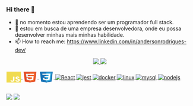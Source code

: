 ### Hi there 👋



- 🌱 no momento estou aprendendo ser um programador full stack.
- 🤔 estou em busca de uma empresa desenvolvedora, onde eu possa desenvolver minhas mais minhas habilidade.
- 📫 How to reach me: https://www.linkedin.com/in/andersonrodrigues-dev/

<div align="center">
  <a href="https://github.com/AndersonGRodrigues">
  <img height="180em" src="https://github-readme-stats.vercel.app/api?username=AndersonGRodrigues&show_icons=true&theme=dark&include_all_commits=true&count_private=true"/>
  
  <img height="181em" src="https://github-readme-stats.vercel.app/api/top-langs/?username=AndersonGRodrigues&layout=compact&langs_count=7&theme=dark"/>
</div>

<div style="display: inline_block"><br>
  <img align="center" alt="Js" height="30" width="40" src="https://raw.githubusercontent.com/devicons/devicon/master/icons/javascript/javascript-plain.svg">
  <img align="center" alt="HTML" height="30" width="40" src="https://raw.githubusercontent.com/devicons/devicon/master/icons/html5/html5-original.svg">
  <img align="center" alt="CSS" height="30" width="40" src="https://raw.githubusercontent.com/devicons/devicon/master/icons/css3/css3-original.svg">
  <img align="center" alt="React" height="30" width="40" src="https://cdn.jsdelivr.net/gh/devicons/devicon/icons/react/react-original.svg" />
  <img align="center" alt="jest" height="30" width="40" src="https://cdn.jsdelivr.net/gh/devicons/devicon/icons/jest/jest-plain.svg" />
  <img align="center" alt="docker" height="30" width="40" src="https://cdn.jsdelivr.net/gh/devicons/devicon/icons/docker/docker-original.svg" />
  <img align="center" alt="linux" height="30" width="40" src="https://cdn.jsdelivr.net/gh/devicons/devicon/icons/linux/linux-original.svg" />
  <img align="center" alt="mysql" height="30" width="40" src="https://cdn.jsdelivr.net/gh/devicons/devicon/icons/mysql/mysql-original-wordmark.svg" />
  <img align="center" alt="nodejs" height="35" width="45" src="https://cdn.jsdelivr.net/gh/devicons/devicon/icons/nodejs/nodejs-original-wordmark.svg" />
</div>
  
  ##
  
  <div>
  <a href="https://www.instagram.com/anderson.grodrigues/" target="_blank"><img src="https://img.shields.io/badge/-Instagram-%23E4405F?style=for-the-badge&logo=instagram&logoColor=white" target="_blank"></a>
  <a href="https://www.linkedin.com/in/andersonrodrigues-dev/" target="_blank"><img src="https://img.shields.io/badge/-LinkedIn-%230077B5?style=for-the-badge&logo=linkedin&logoColor=white" target="_blank"></a>
 </div>
